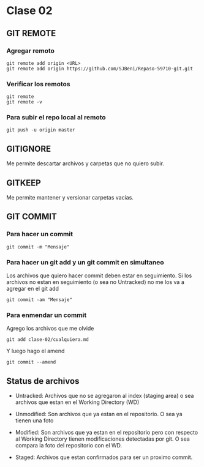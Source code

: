 # Clase 02

## GIT REMOTE

### Agregar remoto

    git remote add origin <URL>
    git remote add origin https://github.com/SJBeni/Repaso-59710-git.git

### Verificar los remotos

    git remote
    git remote -v

### Para subir el repo local al remoto

    git push -u origin master

## GITIGNORE
Me permite descartar archivos y carpetas que no quiero subir.

## GITKEEP
Me permite mantener y versionar carpetas vacias.

## GIT COMMIT

### Para hacer un commit

    git commit -m "Mensaje"

### Para hacer un git add y un git commit en simultaneo
Los archivos que quiero hacer commit deben estar en seguimiento. Si los archivos no estan en seguimiento (o sea no Untracked) no me los va a agregar en el git add

    git commit -am "Mensaje"

### Para enmendar un commit

Agrego los archivos que me olvide

    git add clase-02/cualquiera.md
Y luego hago el amend

    git commit --amend

## Status de archivos

* Untracked: Archivos que no se agregaron al index (staging area) o sea archivos que estan en el Working Directory (WD)

* Unmodified: Son archivos que ya estan en el repositorio. O sea ya tienen una foto

* Modified: Son archivos que ya estan en el repositorio pero con respecto al Working Directory tienen modificaciones detectadas por git. O sea compara la foto del repositorio con el WD.

* Staged: Archivos que estan confirmados para ser un proximo commit.

